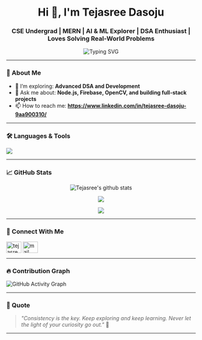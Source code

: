 <h1 align="center">Hi 👋, I'm Tejasree Dasoju</h1>
<h3 align="center">CSE Undergrad | MERN | AI & ML Explorer | DSA Enthusiast | Loves Solving Real-World Problems</h3>

<p align="center">
  <img src="https://readme-typing-svg.demolab.com?font=Fira+Code&pause=1000&center=true&vCenter=true&multiline=true&width=700&height=80&lines=Firebase+%7C+Java+%7C+Python+%7C+OpenCV+%7C+MediaPipe+%7C+MERN+Stack+%7C+Node.js+%7C+Express" alt="Typing SVG" />
</p>

---

### 🌟 About Me

- 🌱 I’m exploring: **Advanced DSA and Development**
- 💬 Ask me about: **Node.js, Firebase, OpenCV, and building full-stack projects**
- 📫 How to reach me: **https://www.linkedin.com/in/tejasree-dasoju-9aa900310/**

---

### 🛠️ Languages & Tools

<p align="left">
  <img src="https://skillicons.dev/icons?i=java,python,js,html,css,nodejs,express,firebase,mongodb,opencv,c,github,vscode,git,mediapipe,react" />
</p>

---

### 📈 GitHub Stats

<p align="center">
  <img src="https://github-readme-stats.vercel.app/api?username=Tejasree731&show_icons=true&theme=react" alt="Tejasree's github stats" />
</p>

<p align="center">
  <img src="https://github-readme-streak-stats.herokuapp.com/?user=Tejasree731&theme=react" />
</p>

<p align="center">
  <img src="https://github-readme-stats.vercel.app/api/top-langs/?username=Tejasree731&layout=compact&theme=react" />
</p>

---

### 🔗 Connect With Me

<p align="left">
  <a href="https://www.linkedin.com/in/tejasree-dasoju-9aa900310/" target="blank"><img align="center" src="https://cdn.jsdelivr.net/npm/simple-icons@v5/icons/linkedin.svg" alt="tejasree linkedin" height="30" width="40" /></a>
  <a href="mailto:your.email@example.com"><img align="center" src="https://cdn.jsdelivr.net/npm/simple-icons@v5/icons/gmail.svg" alt="mail" height="30" width="40" /></a>
</p>

---

### 🔥 Contribution Graph
![GitHub Activity Graph](https://github-readme-activity-graph.cyclic.app/graph?username=TejasreeDasoju&theme=react-dark)

---

### 📍 Quote
> *"Consistency is the key. Keep exploring and  keep learning. Never let the light of your curiosity go out."* 🚀

---


